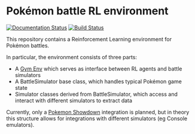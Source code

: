 Pokémon battle RL environment
===

[![Documentation Status](https://readthedocs.org/projects/pokebattle-rl-env/vbadge/?version=latest)](https://pokebattle-rl-env.readthedocs.io/en/latest/)
[![Build Status](https://travis-ci.com/nikuya3/pokebattle-rl-env.svg?branch=master)](https://travis-ci.com/nikuya3/pokebattle-rl-env)

This repository contains a Reinforcement Learning environment for Pokémon battles.

In particular, the environment consists of three parts:
* A [Gym Env](https://github.com/openai/gym) which serves as interface between RL agents and battle simulators
* A BattleSimulator base class, which handles typical Pokémon game state
* Simulator classes derived from BattleSimulator, which access and interact with different simulators to extract data

Currently, only a [Pokemon Showdown](https://github.com/Zarel/Pokemon-Showdown) integration is planned, but in theory this structure allows for integrations with different simulators (eg Console emulators).

